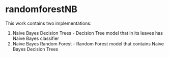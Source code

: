 # randomforestNB
This work contains two implementations:
  1. Naive Bayes Decision Trees - Decision Tree model that in its leaves has Naive Bayes classifier 
  2. Naive Bayes Random Forest - Random Forest model that contains Naive Bayes Decision Trees
